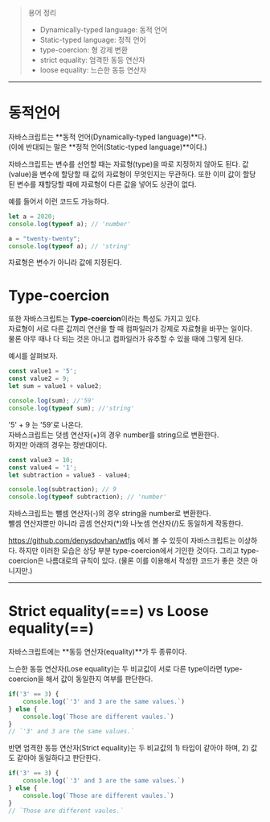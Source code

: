 > 용어 정리
> - Dynamically-typed language: 동적 언어
> - Static-typed language: 정적 언어
> - type-coercion: 형 강제 변환
> - strict equality: 엄격한 동등 연산자
> - loose equality: 느슨한 동등 연산자
---
# 동적언어
자바스크립트는 **동적 언어(Dynamically-typed language)**다.  
(이에 반대되는 말은 **정적 언어(Static-typed language)**이다.)  

자바스크립트는 변수를 선언할 때는 자료형(type)을 따로 지정하지 않아도 된다. 값(value)을 변수에 할당할 때 값의 자료형이 무엇인지는 무관하다. 또한 이미 값이 할당된 변수를 재할당할 때에 자료형이 다른 값을 넣어도 상관이 없다.  

예를 들어서 이런 코드도 가능하다.


```js
let a = 2020;
console.log(typeof a); // 'number'

a = "twenty-twenty";
console.log(typeof a); // 'string'
```

자료형은 변수가 아니라 값에 지정된다.


  
# Type-coercion
또한 자바스크립트는 **Type-coercion**이라는 특성도 가지고 있다.  
자료형이 서로 다른 값끼리 연산을 할 때 컴파일러가 강제로 자료형을 바꾸는 일이다.  
물론 아무 때나 다 되는 것은 아니고 컴파일러가 유추할 수 있을 때에 그렇게 된다.

예시를 살펴보자.
```js
const value1 = '5';
const value2 = 9;
let sum = value1 + value2;

console.log(sum); //'59'
console.log(typeof sum); //'string'
```
'5' + 9 는 '59'로 나온다.  
자바스크립트는 덧셈 연산자(+)의 경우 number를 string으로 변환한다.  
하지만 아래의 경우는 정반대이다.
```js
const value3 = 10;
const value4 = '1';
let subtraction = value3 - value4;

console.log(subtraction); // 9
console.log(typeof subtraction); // 'number'
```
자바스크립트는 뺄셈 연산자(-)의 경우 string을 number로 변환한다.  
뺄셈 연산자뿐만 아니라 곱셈 연산자(*)와 나눗셈 연산자(/)도 동일하게 작동한다.

https://github.com/denysdovhan/wtfjs 에서 볼 수 있듯이 자바스크립트는 이상하다. 하지만 이러한 모습은 상당 부분 type-coercion에서 기인한 것이다. 그리고 type-coercion은 나름대로의 규칙이 있다. (물론 이를 이용해서 작성한 코드가 좋은 것은 아니지만.)  

---
# Strict equality(===) vs Loose equality(==)

자바스크립트에는 **동등 연산자(equality)**가 두 종류이다.  


느슨한 동등 연산자(Lose equality)는 두 비교값이 서로 다른 type이라면 type-coercion을 해서 값이 동일한지 여부를 판단한다.  

```js
if('3' == 3) {
    console.log(`'3' and 3 are the same values.`)
} else {
    console.log(`Those are different vaules.`)
}
// `'3' and 3 are the same values.`
```

반면 엄격한 동등 연산자(Strict equality)는 두 비교값의 1) 타입이 같아야 하며, 2) 값도 같아야 동일하다고 판단한다.  
```js
if('3' == 3) {
    console.log(`'3' and 3 are the same values.`)
} else {
    console.log(`Those are different vaules.`)
}
// `Those are different vaules.`
```
